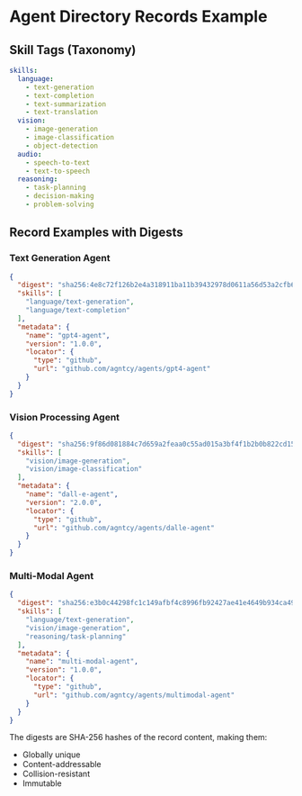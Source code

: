 # Agent Directory Records Example

## Skill Tags (Taxonomy)
```yaml
skills:
  language:
    - text-generation
    - text-completion
    - text-summarization
    - text-translation
  vision:
    - image-generation
    - image-classification
    - object-detection
  audio:
    - speech-to-text
    - text-to-speech
  reasoning:
    - task-planning
    - decision-making
    - problem-solving
```

## Record Examples with Digests

### Text Generation Agent
```json
{
  "digest": "sha256:4e8c72f126b2e4a318911ba11b39432978d0611a56d53a2cfb6fdb42853df0e2",
  "skills": [
    "language/text-generation",
    "language/text-completion"
  ],
  "metadata": {
    "name": "gpt4-agent",
    "version": "1.0.0",
    "locator": {
      "type": "github",
      "url": "github.com/agntcy/agents/gpt4-agent"
    }
  }
}
```

### Vision Processing Agent
```json
{
  "digest": "sha256:9f86d081884c7d659a2feaa0c55ad015a3bf4f1b2b0b822cd15d6c15b0f00a08",
  "skills": [
    "vision/image-generation",
    "vision/image-classification"
  ],
  "metadata": {
    "name": "dall-e-agent",
    "version": "2.0.0",
    "locator": {
      "type": "github",
      "url": "github.com/agntcy/agents/dalle-agent"
    }
  }
}
```

### Multi-Modal Agent
```json
{
  "digest": "sha256:e3b0c44298fc1c149afbf4c8996fb92427ae41e4649b934ca495991b7852b855",
  "skills": [
    "language/text-generation",
    "vision/image-generation",
    "reasoning/task-planning"
  ],
  "metadata": {
    "name": "multi-modal-agent",
    "version": "1.0.0",
    "locator": {
      "type": "github",
      "url": "github.com/agntcy/agents/multimodal-agent"
    }
  }
}
```

The digests are SHA-256 hashes of the record content, making them:

- Globally unique
- Content-addressable
- Collision-resistant
- Immutable